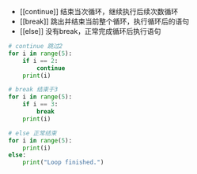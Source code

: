 - [[continue]] 结束当次循环，继续执行后续次数循环
- [[break]] 跳出并结束当前整个循环，执行循环后的语句
- [[else]] 没有break，正常完成循环后执行语句
```python
# continue 跳过2
for i in range(5):
    if i == 2:
        continue
    print(i)

# break 结束于3
for i in range(5):
    if i == 3:
        break
    print(i)

# else 正常结束
for i in range(5):
    print(i)
else:
    print("Loop finished.")

```